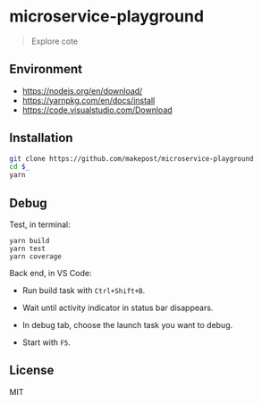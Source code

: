 # microservice-playground

> Explore cote

## Environment

* https://nodejs.org/en/download/
* https://yarnpkg.com/en/docs/install
* https://code.visualstudio.com/Download

## Installation

```bash
git clone https://github.com/makepost/microservice-playground
cd $_
yarn
```

## Debug

Test, in terminal:

```
yarn build
yarn test
yarn coverage
```

Back end, in VS Code:

* Run build task with `Ctrl+Shift+B`.

* Wait until activity indicator in status bar disappears.

* In debug tab, choose the launch task you want to debug.

* Start with `F5`.

## License

MIT
